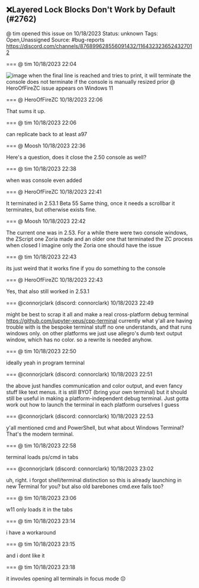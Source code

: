 ## ❌Layered Lock Blocks Don't Work by Default (#2762)
@ tim opened this issue on 10/18/2023
Status: unknown
Tags: Open,Unassigned
Source: #bug-reports https://discord.com/channels/876899628556091432/1164323236524327012


=== @ tim 10/18/2023 22:04


![image](https://cdn.discordapp.com/attachments/1164323236524327012/1164323236666945677/image.png?ex=65e8e883&is=65d67383&hm=76294e1aa27519da056f3f790801aba6c187f04e44c68866b1f3d77c12d3c2bd&)
when the final line is reached and tries to print, it will terminate the console
does not terminate if the console is manually resized prior
@ HeroOfFireZC
issue appears on Windows 11

=== @ HeroOfFireZC 10/18/2023 22:06

That sums it up.

=== @ tim 10/18/2023 22:06

can replicate back to at least a97

=== @ Moosh 10/18/2023 22:36

Here's a question, does it close the 2.50 console as well?

=== @ tim 10/18/2023 22:38

when was console even added

=== @ HeroOfFireZC 10/18/2023 22:41

It terminated in 2.53.1 Beta 55
Same thing, once it needs a scrollbar it terminates, but otherwise exists fine.

=== @ Moosh 10/18/2023 22:42

The current one was in 2.53. For a while there were two console windows, the ZScript one Zoria made and an older one that terminated the ZC process when closed
I imagine only the Zoria one should have the issue

=== @ tim 10/18/2023 22:43

its just weird that it works fine if you do something to the console

=== @ HeroOfFireZC 10/18/2023 22:43

Yes, that also still worked in 2.53.1

=== @connorjclark (discord: connorclark) 10/18/2023 22:49

might be best to scrap it all and make a real cross-platform debug terminal
https://github.com/jupyter-xeus/cpp-terminal
currently what y'all are having trouble with is the bespoke terminal stuff no one understands, and that runs windows only. on other platforms we just use allegro's dumb text output window, which has no color.
so a rewrite is needed anyhow.

=== @ tim 10/18/2023 22:50

ideally yeah
in program terminal

=== @connorjclark (discord: connorclark) 10/18/2023 22:51

the above just handles communication and color output, and even fancy stuff like text menus. it is still BYOT (bring your own terminal)
but it should still be useful in making a platform-independent debug terminal. Just gotta work out how to launch the terminal in each platform ourselves I guess

=== @connorjclark (discord: connorclark) 10/18/2023 22:53

y'all mentioned cmd and PowerShell, but what about Windows Terminal? That's the modern terminal.

=== @ tim 10/18/2023 22:58

terminal loads ps/cmd in tabs

=== @connorjclark (discord: connorclark) 10/18/2023 23:02

uh, right. i forgot shell/terminal distinction
so this is already launching in new Terminal for you?
but also old barebones cmd.exe fails too?

=== @ tim 10/18/2023 23:06

w11 only loads it in the tabs

=== @ tim 10/18/2023 23:14

i have a workaround

=== @ tim 10/18/2023 23:15

and i dont like it

=== @ tim 10/18/2023 23:18

it invovles opening all terminals in focus mode 😔
